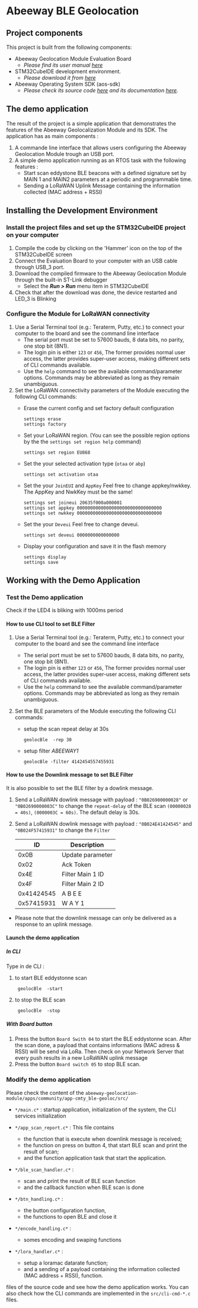 # Abeeway BLE Geolocation 

## Project components

This project is built from the following components:

- Abeeway Geolocation Module Evaluation Board
  - *Please find its user manual [here](https://docs.thingpark.com/thingpark-location/B-Feature-Topics/GeolocModuleEVKIntro_C/#documentation)*
- STM32CubeIDE development environment.
  - *Please download it from [here](https://www.st.com/en/development-tools/stm32cubeide.html)*
- Abeeway Operating System SDK (aos-sdk)
  - *Please check its source code [here](aos-sdk) and its documentation [here](https://htmlpreview.github.io/?https://github.com/Abeeway/abeeway-geolocation-module/blob/master/aos-sdk/documentation/html/index.html).*

## The demo application

The result of the project is a simple application that demonstrates the features of the Abeeway Geolocalization Module and its SDK. The application has as main components : 

1. A commande line interface that allows users configuring the Abeeway Geolocation Module trough an USB port.
2. A simple demo application running as an RTOS task with the following features :
	- Start scan eddystone BLE beacons with a defined signature set by MAIN 1 and MAIN2 parameters at a periodic and programmable time.
	- Sending a LoRaWAN Uplink Message containing the information collected (MAC address + RSSI)
	
	
## Installing the Development Environment

### Install the project files and set up the STM32CubeIDE project on your computer

1. Compile the code by clicking on the 'Hammer' icon on the top of the STM32CubeIDE screen
2. Connect the Evaluation Board to your computer with an USB cable through USB_3 port. 
3. Download the compiled firmware to the Abeeway Geolocation Module through the built-in ST-Link debugger
   - Select the **_Run > Run_** menu item in STM32CubeIDE
4. Check that after the download was done, the device restarted and LED_3 is Blinking

### Configure the Module for LoRaWAN connectivity

1. Use a Serial Terminal tool (e.g.: Teraterm, Putty, etc.) to connect your computer to the board and see the command line interface
   - The serial port must be set to 57600 bauds, 8 data bits, no parity, one stop bit (8N1).
   - The login pin is either `123` or `456`, The former provides normal user access, the latter provides super-user access, making different sets of CLI commands available.
   - Use the `help` command to see the available command/parameter options. Commands may be abbreviated as long as they remain unambiguous.
2. Set the LoRaWAN connectivity parameters of the Module executing the following CLI commands: 
   - Erase the current config and set factory default configuration

      ```Shell
      settings erase
      settings factory
      ```
      
   - Set your LoRaWAN region. (You can see the possible region options by the the `settings set region help` command)

      ```Shell
      settings set region EU868
      ```

   - Set the your selected activation type (`otaa` or `abp`)

      ```Shell
      settings set activation otaa
      ```

   - Set the your `JoinEUI` and `AppKey`
     Feel free to change appkey/nwkkey. The AppKey and NwkKey must be the same!

      ```Shell
      settings set joineui 20635f000a000001
      settings set appkey 00000000000000000000000000000000
      settings set nwkkey 00000000000000000000000000000000
      ```
   - Set the your `Deveui`
     Feel free to change deveui.
     
     ```Shell
     settings set deveui 0000000000000000
     ```
   - Display your configuration and save it in the flash memory

      ```Shell
      settings display
      settings save
      ```
## Working with the Demo Application

### Test the Demo application

Check if the LED4 is bliking with 1000ms period

#### How to use CLI tool to set BLE Filter
1. Use a Serial Terminal tool (e.g.: Teraterm, Putty, etc.) to connect your computer to the board and see the command line interface
   - The serial port must be set to 57600 bauds, 8 data bits, no parity, one stop bit (8N1).
   - The login pin is either `123` or `456`, The former provides normal user access, the latter provides super-user access, making different sets of CLI commands available.
   - Use the `help` command to see the available command/parameter options. Commands may be abbreviated as long as they remain unambiguous.

2. Set the BLE parameters of the Module executing the following CLI commands:

    - setup the scan repeat delay at 30s

        ```Shell
        geolocBle  -rep 30
        ```
    - setup filter *ABEEWAY1* 

        ```Shell
        geolocBle -filter 4142454557455931
        ```

#### How to use the Downlink message to set BLE Filter

It is also possible to set the BLE filter by a dowlink message.
1. Send a LoRaWAN dowlink message with payload : `"0B026900000028"` or `"0B02690000003C"`  to change the `repeat-delay` of the BLE scan `(00000028 = 40s)`, `(0000003C = 60s)`. The default delay is 30s.
2. Send a LoRaWAN dowlink message with payload : `"0B024E41424545"` and `"0B024F57415931"` to change the `Filter`

    |      ID     |    Description   |
    | ----------- | ---------------- |
    |  0x0B       | Update parameter |
    |  0x02       | Ack Token        |
    |  0x4E       | Filter Main 1 ID |
    |  0x4F       | Filter Main 2 ID |
    |  0x41424545 | A B E E          |
    |  0x57415931 | W A Y 1          |

  - Please note that the downlink message can only be delivered as a response to an uplink message.

#### Launch the demo application

##### In CLI

Type in de CLI : 

1. to start BLE eddystonne scan 

    ```Shell
     geolocBle  -start
     ```
2. to stop the BLE scan

    ```Shell
     geolocBle  -stop
     ```
##### With Board button

1. Press the button `Board Swith 04` to start the BLE eddystonne scan. After the scan done, a payload that contains informations (MAC adress & RSSI) will be send via LoRa. Then check 
on your Network Server that every push results in a new LoRaWAN uplink message
2. Press the button `Board switch 05` to stop BLE scan.

### Modify the demo application

Please check the content of the `abeeway-geolocation-module/apps/community/app-cmty_ble-geoloc/src/` 
   - `*/main.c*` : 
      startup application, initialization of the system, the CLI services initialization
        
   - `*/app_scan_report.c*` :
      This file contains
  	    - the function that is execute when downlink message is received;
 		- the function on press on button 4, that start BLE scan and print the result of scan;
  		- and the function application task that start the application.

   - `*/ble_scan_handler.c*` :
        - scan and print the result of BLE scan function
 	    - and the callback function when BLE scan is done

   - `*/btn_handling.c*` :
        - the button configuration function,
        - the functions to open BLE and close it

   - `*/encode_handling.c*` :
        - somes encoding and swaping functions

   - `*/lora_handler.c*` :
        - setup a loramac datarate function;
        - and a sending of a payload containing the information collected (MAC address + RSSI), function.

 files of the source code and see how the demo application works. You can also check how the CLI commands are implemented in the `src/cli-cmd-*.c` files.